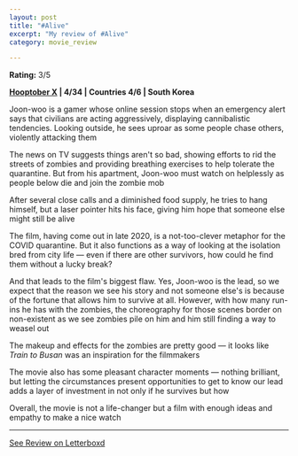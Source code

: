 ```yaml
---
layout: post
title: "#Alive"
excerpt: "My review of #Alive"
category: movie_review

---
```


**Rating:** 3/5

<b><a href="https://boxd.it/pmi12" title="Hooptober X">Hooptober X</a> | 4/34 | Countries 4/6 | South Korea</b>

Joon-woo is a gamer whose online session stops when an emergency alert says that civilians are acting aggressively, displaying cannibalistic tendencies. Looking outside, he sees uproar as some people chase others, violently attacking them

The news on TV suggests things aren't so bad, showing efforts to rid the streets of zombies and providing breathing exercises to help tolerate the quarantine. But from his apartment, Joon-woo must watch on helplessly as people below die and join the zombie mob

After several close calls and a diminished food supply, he tries to hang himself, but a laser pointer hits his face, giving him hope that someone else might still be alive

The film, having come out in late 2020, is a not-too-clever metaphor for the COVID quarantine. But it also functions as a way of looking at the isolation bred from city life — even if there are other survivors, how could he find them without a lucky break?

And that leads to the film's biggest flaw. Yes, Joon-woo is the lead, so we expect that the reason we see his story and not someone else's is because of the fortune that allows him to survive at all. However, with how many run-ins he has with the zombies, the choreography for those scenes border on non-existent as we see zombies pile on him and him still finding a way to weasel out

The makeup and effects for the zombies are pretty good — it looks like <i>Train to Busan</i> was an inspiration for the filmmakers

The movie also has some pleasant character moments — nothing brilliant, but letting the circumstances present opportunities to get to know our lead adds a layer of investment in not only if he survives but how

Overall, the movie is not a life-changer but a film with enough ideas and empathy to make a nice watch

<hr>

[See Review on Letterboxd](https://boxd.it/4Vx7NF)
